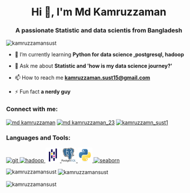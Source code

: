 <h1 align="center">Hi 👋, I'm Md Kamruzzaman</h1>
<h3 align="center">A passionate Statistic and data scientis from Bangladesh</h3>

<p align="left"> <img src="https://komarev.com/ghpvc/?username=kamruzzamansust&label=Profile%20views&color=0e75b6&style=flat" alt="kamruzzamansust" /> </p>

- 🌱 I’m currently learning **Python for data science ,postgresql, hadoop**

- 💬 Ask me about **Statistic and 'how is my data science journey?'**

- 📫 How to reach me **kamruzzaman.sust15@gmail.com**

- ⚡ Fun fact **a nerdy guy**

<h3 align="left">Connect with me:</h3>
<p align="left">
<a href="https://linkedin.com/in/md kamruzzaman" target="blank"><img align="center" src="https://raw.githubusercontent.com/rahuldkjain/github-profile-readme-generator/master/src/images/icons/Social/linked-in-alt.svg" alt="md kamruzzaman" height="30" width="40" /></a>
<a href="https://kaggle.com/md kamruzzaman_23" target="blank"><img align="center" src="https://raw.githubusercontent.com/rahuldkjain/github-profile-readme-generator/master/src/images/icons/Social/kaggle.svg" alt="md kamruzzaman_23" height="30" width="40" /></a>
<a href="https://www.hackerrank.com/kamruzzamn_sust1" target="blank"><img align="center" src="https://raw.githubusercontent.com/rahuldkjain/github-profile-readme-generator/master/src/images/icons/Social/hackerrank.svg" alt="kamruzzamn_sust1" height="30" width="40" /></a>
</p>

<h3 align="left">Languages and Tools:</h3>
<p align="left"> <a href="https://git-scm.com/" target="_blank" rel="noreferrer"> <img src="https://www.vectorlogo.zone/logos/git-scm/git-scm-icon.svg" alt="git" width="40" height="40"/> </a> <a href="https://hadoop.apache.org/" target="_blank" rel="noreferrer"> <img src="https://www.vectorlogo.zone/logos/apache_hadoop/apache_hadoop-icon.svg" alt="hadoop" width="40" height="40"/> </a> <a href="https://pandas.pydata.org/" target="_blank" rel="noreferrer"> <img src="https://raw.githubusercontent.com/devicons/devicon/2ae2a900d2f041da66e950e4d48052658d850630/icons/pandas/pandas-original.svg" alt="pandas" width="40" height="40"/> </a> <a href="https://www.postgresql.org" target="_blank" rel="noreferrer"> <img src="https://raw.githubusercontent.com/devicons/devicon/master/icons/postgresql/postgresql-original-wordmark.svg" alt="postgresql" width="40" height="40"/> </a> <a href="https://www.python.org" target="_blank" rel="noreferrer"> <img src="https://raw.githubusercontent.com/devicons/devicon/master/icons/python/python-original.svg" alt="python" width="40" height="40"/> </a> <a href="https://seaborn.pydata.org/" target="_blank" rel="noreferrer"> <img src="https://seaborn.pydata.org/_images/logo-mark-lightbg.svg" alt="seaborn" width="40" height="40"/> </a> </p>

<p><img align="left" src="https://github-readme-stats.vercel.app/api/top-langs?username=kamruzzamansust&show_icons=true&locale=en&layout=compact" alt="kamruzzamansust" /></p>

<p>&nbsp;<img align="center" src="https://github-readme-stats.vercel.app/api?username=kamruzzamansust&show_icons=true&locale=en" alt="kamruzzamansust" /></p>

<p><img align="center" src="https://github-readme-streak-stats.herokuapp.com/?user=kamruzzamansust&" alt="kamruzzamansust" /></p>

